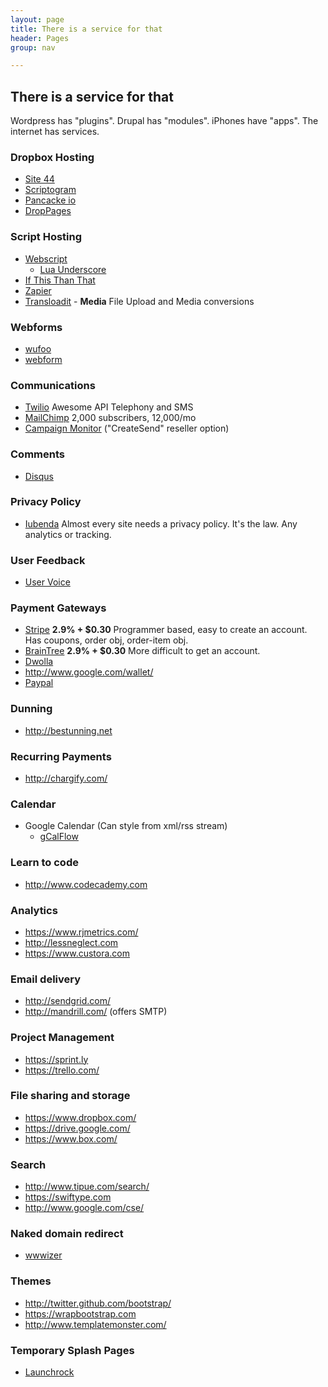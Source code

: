 ```yaml
---
layout: page
title: There is a service for that
header: Pages
group: nav

---
```

## There is a service for that

Wordpress has "plugins". Drupal has "modules". iPhones have "apps". The internet has services.

### Dropbox Hosting

* [Site 44](http://www.site44.com)
* [Scriptogram](http://scriptogr.am)
* [Pancacke io](http://pancake.io)
* [DropPages](http://droppages.com)

### Script Hosting

* [Webscript](https://www.webscript.io)
  * [Lua Underscore](http://mirven.github.com/underscore.lua)
* [If This Than That](https://ifttt.com)
* [Zapier](https://zapier.com)
* [Transloadit](https://transloadit.com) - **Media** File Upload and Media conversions

### Webforms

* [wufoo](http://www.wufoo.com)
* [webform](https://webform.com)

### Communications

* [Twilio](http://www.twilio.com) Awesome API Telephony and SMS
* [MailChimp](http://mailchimp.com) 2,000 subscribers, 12,000/mo
* [Campaign Monitor](http://www.campaignmonitor.com/) ("CreateSend" reseller option)

### Comments

* [Disqus](http://disqus.com)

### Privacy Policy

* [Iubenda](https://www.iubenda.com) Almost every site needs a privacy policy. It's the law. Any analytics or tracking.

### User Feedback

* [User Voice](http://www.uservoice.com)

### Payment Gateways

* [Stripe](https://stripe.com* ) **2.9% + $0.30** Programmer based, easy to create an account. Has coupons, order obj, order-item obj.
* [BrainTree](https://www.braintreepayments.com) **2.9% + $0.30** More difficult to get an account.
* [Dwolla](https://www.dwolla.com)
* http://www.google.com/wallet/
* [Paypal](https://www.paypal.com)

### Dunning

* http://bestunning.net

### Recurring Payments

* http://chargify.com/

### Calendar

* Google Calendar (Can style from xml/rss stream)
  * [gCalFlow](http://sugi.github.com/jquery-gcal-flow)

### Learn to code

* http://www.codecademy.com

### Analytics

* https://www.rjmetrics.com/
* http://lessneglect.com
* https://www.custora.com

### Email delivery

* http://sendgrid.com/
* http://mandrill.com/ (offers SMTP)

### Project Management

* https://sprint.ly
* https://trello.com/

### File sharing and storage
* https://www.dropbox.com/
* https://drive.google.com/
* https://www.box.com/

### Search
* http://www.tipue.com/search/
* https://swiftype.com
* http://www.google.com/cse/

### Naked domain redirect
* [wwwizer](http://wwwizer.com/naked-domain-redirect)

### Themes
* http://twitter.github.com/bootstrap/
* https://wrapbootstrap.com
* http://www.templatemonster.com/

### Temporary Splash Pages
* [Launchrock](http://launchrock.com)
